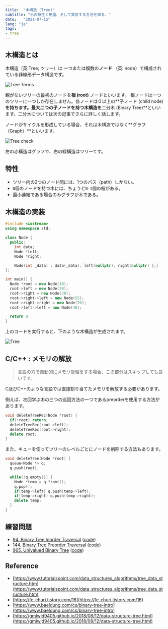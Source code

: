 ```yaml
---
title:  "木構造 (Tree)"
subtitle: "木の特性と用語、そして実装する方法を知る。"
date:   "2021-07-15"
lang: "ja"
tags:
- tree
---
```


<style>
tr td:first-child {
    white-space: nowrap;
}
</style>

## 木構造とは

木構造（英:Tree; ツリー）は 一つまたは複数の**ノード** （英: node）で構成されている非線形データ構造です。

![Tree Terms](/images/in-post/dsa/tree/tree-terms.svg)

親がないツリーの最初のノードを**根 (root)** ノードといいます。 根ノードは一つのツリーに一つしか存在しません。各ノードは０以上の**子ノード (child node)**を持ちます。最大二つの子ノードを持つ木構造を**二分木 (Binary Tree)**といいます。二分木については次の記事でさらに詳しく話します。



ノードがサイクルを形成している場合、それは木構造ではなく**グラフ（Graph）**といいます。

![Tree check](/images/in-post/dsa/tree/tree-cycle.svg)

左の赤構造はグラフで、右の緑構造はツリーてす。

<!-- ## 木構造の用語

| 用語  | 説明  |
|:-----|:-----|
| **ノードの次数**(degree) | 各ノードに連結する枝の数。 |
| **木の次数**(degree) | 一番高い次数をもっているノード。 |
| **根ノード**(root node) | 親がないツリーの最初のノード。 |
| **親ノード**(parent node) | 子のあるノード。 |
| **子ノード**(child) | あるノードの子孫ノード。 |
| **兄弟**(siblings) | 同じ親に属するノード。 |
| **葉ノード**(leaf node) | 子のないノード。 |
| **枝**(edge) | 任意の2つのノード間をつなぐリンク。 |
| **レベル**(levels) | 上（根ノード）から下への各ステップ。 レベル０から始まり、1ずつ増える。|
| **ノードの深さ**(node)| 根ノードから特定のノードへの枝の総数。 |
| **木の深さ**(tree) | 最長経路における根ノードから葉ノードまでの枝の総数。|
| **ノードの高さ**(height) | 最長経路における特定のノードから葉ノードまでの枝の総数。|
| **木の高さ**(height)| 根ノードの高さ。|  

各用語のさらに詳しい説明と例えは[こちら](https://www.gatevidyalay.com/tree-data-structure-tree-terminology/)へ。 -->

## 特性
- ツリー内の2つのノード間には、1つのパス（path）しかない。
- `N`個のノードを持つ木には、ちょうど`N-1`個の枝がある。
- 最小連結である場合のみグラフが木である。

## 木構造の実装

```cpp
#include <iostream>
using namespace std;

class Node {
  public:
    int data;
    Node *left;
    Node *right;

    Node(int _data) : data(_data), left(nullptr), right(nullptr) {;} 
};

int main() {
  Node *root = new Node(10);
  root->left = new Node(20);
  root->right = new Node(30);
  root->right->left = new Node(55);
  root->right->right = new Node(70);
  root->left->left = new Node(40);

  return 0;
}
```

上のコードを実行すると、下のような木構造が生成されます。

![Tree](/images/in-post/dsa/tree/tree-output.jpg)

## C/C++ : メモリの解放

> 言語の方で自動的にメモリ管理をする場合、この部分はスキップしても良いです。

C及びC++のような言語では直接割り当てたメモリを解放する必要があります。

例えば、次回学ぶ木の三つの巡回方法の一つであるpreorderを使用する方法があります。



```cpp
void deleteTreeRec(Node *root) {
  if(!root) return;
  deleteTreeRec(root->left);
  deleteTreeRec(root->right);
  delete root;
}
```



また、キューを使ってツリーのレベルごとにノードを削除する方法もあります。



```cpp
void deleteTree(Node *root) {
  queue<Node *> q;
  q.push(root);

  while(!q.empty()) {
    Node *temp = q.front();
    q.pop();
    if(temp->left) q.push(temp->left);
    if(temp->right) q.push(temp->right);
    delete temp;
  }
}
```

## 練習問題
- [94. Binary Tree Inorder Traversal](https://leetcode.com/problems/binary-tree-inorder-traversal/) ([code](https://github.com/euisblue/cp/tree/leetcode/easy/94))
- [144. Binary Tree Preorder Traversal](https://leetcode.com/problems/binary-tree-preorder-traversal/) ([code](https://github.com/euisblue/cp/tree/leetcode/easy/144))
- [965. Univalued Binary Tree](https://leetcode.com/problems/univalued-binary-tree/) ([code](https://github.com/euisblue/cp/tree/leetcode/easy/965/965.cpp))

## Reference
- [https://www.tutorialspoint.com/data_structures_algorithms/tree_data_structure.htm](https://www.tutorialspoint.com/data_structures_algorithms/tree_data_structure.htm)
- [https://fe-churi.tistory.com/16](https://fe-churi.tistory.com/16)
- [https://www.baeldung.com/cs/binary-tree-intro](https://www.baeldung.com/cs/binary-tree-intro)
- [https://gmlwjd9405.github.io/2018/08/12/data-structure-tree.html](https://gmlwjd9405.github.io/2018/08/12/data-structure-tree.html)
